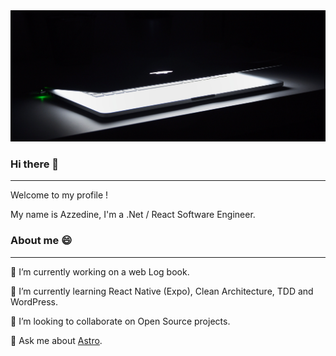 <img src="/assets/cover.jpg" />

### Hi there 👋

------

Welcome to my profile !

My name is Azzedine, I'm a .Net / React Software Engineer.

### About me 😄

------

🔭 I’m currently working on a web Log book.

🌱 I’m currently learning React Native (Expo), Clean Architecture, TDD and WordPress.

👯 I’m looking to collaborate on Open Source projects.

💬 Ask me about [Astro](https://astro.build/).

<!--

**Arsero/arsero** is a ✨ _special_ ✨ repository because its `README.md` (this file) appears on your GitHub profile.

Here are some ideas to get you started:

- 🔭 I’m currently working on ...
- 🌱 I’m currently learning ...
- 👯 I’m looking to collaborate on ...
- 🤔 I’m looking for help with ...
- 💬 Ask me about ...
- 📫 How to reach me: ...
- 😄 Pronouns: ...
- ⚡ Fun fact: ...
-->

